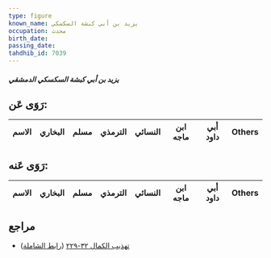```yaml
---
type: figure
known_name: يزيد بن أبي كبشة السكسكي
occupation: محدث
birth_date:
passing_date:
tahdhib_id: 7039
---
```

##### يزيد بن أبي كبشة السكسكي الدمشقي

## رَوَى عَن:
| الاسم | البخاري | مسلم | الترمذي | النسائي | ابن ماجه | أبي داود | Others |
| ----- | ------- | ---- | ------- | ------- | -------- | -------- | ------ |
## رَوَى عَنه:
| الاسم | البخاري | مسلم | الترمذي | النسائي | ابن ماجه | أبي داود | Others |
| ----- | ------- | ---- | ------- | ------- | -------- | -------- | ------ |
## مراجع
- [تهذيب الكمال ٣٢-٢٢٩](obsidian://open?vault=Tahdhib-al-Kamal&file=Figures/٧٠٣٩-يزيد%20بن%20أبي%20كبشة%20السكسكي%20الدمشقي) ([رابط الشاملة](https://shamela.ws/book/3722/17343))